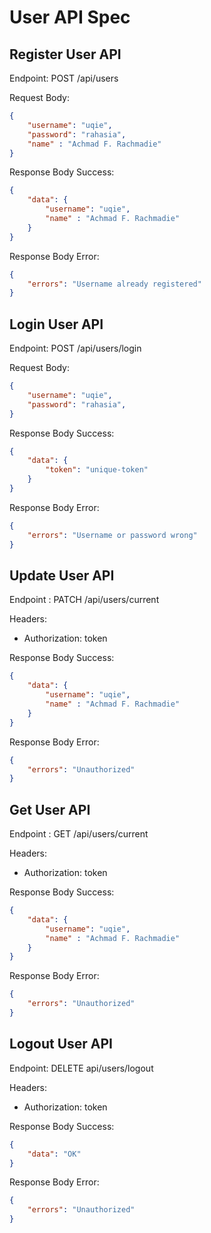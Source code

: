 # User API Spec

## Register User API
Endpoint: POST /api/users

Request Body: 

```json
{
    "username": "uqie",
    "password": "rahasia",
    "name" : "Achmad F. Rachmadie"
}
```

Response Body Success: 
```json
{
    "data": {
        "username": "uqie",
        "name" : "Achmad F. Rachmadie"
    }
}
```

Response Body Error: 
```json
{
    "errors": "Username already registered"
}
```

## Login User API

Endpoint: POST /api/users/login

Request Body: 

```json
{
    "username": "uqie",
    "password": "rahasia",
}
```

Response Body Success: 
```json
{
    "data": {
        "token": "unique-token"
    }
}
```

Response Body Error: 
```json
{
    "errors": "Username or password wrong"
}
```


## Update User API

Endpoint : PATCH /api/users/current

Headers: 
- Authorization: token

Response Body Success: 
```json
{
    "data": {
        "username": "uqie",
        "name" : "Achmad F. Rachmadie"
    }
}
```

Response Body Error: 
```json
{
    "errors": "Unauthorized"
}
```


## Get User API

Endpoint : GET /api/users/current

Headers: 
- Authorization: token

Response Body Success: 
```json
{
    "data": {
        "username": "uqie",
        "name" : "Achmad F. Rachmadie"
    }
}
```

Response Body Error: 
```json
{
    "errors": "Unauthorized"
}
```

## Logout User API

Endpoint: DELETE api/users/logout

Headers: 
- Authorization: token

Response Body Success: 
```json
{
    "data": "OK"
}
```

Response Body Error: 
```json
{
    "errors": "Unauthorized"
}
```
